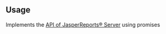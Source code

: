 ## Usage

Implements the [API of JasperReports® Server](https://community.jaspersoft.com/documentation/tibco-jasperreports-server-rest-api-reference/v630/rest-api-overview) using promises


